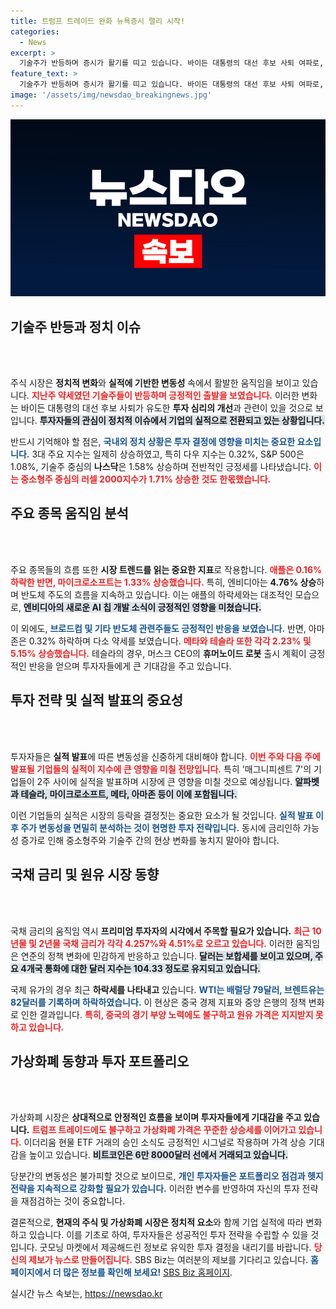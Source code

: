 ```yaml
---
title: 트럼프 트레이드 완화 뉴욕증시 랠리 시작!
categories:
  - News
excerpt: >
  기술주가 반등하며 증시가 활기를 띠고 있습니다. 바이든 대통령의 대선 후보 사퇴 여파로, 시장의 주목은 정치에서 실적으로 이동할 전망입니다. 주요 기업 실적 발표가 임박한 가운데, 이번 주 경제 흐름이 어떻게 바뀔지 주목하세요!
feature_text: >
  기술주가 반등하며 증시가 활기를 띠고 있습니다. 바이든 대통령의 대선 후보 사퇴 여파로, 시장의 주목은 정치에서 실적으로 이동할 전망입니다. 주요 기업 실적 발표가 임박한 가운데, 이번 주 경제 흐름이 어떻게 바뀔지 주목하세요!
image: '/assets/img/newsdao_breakingnews.jpg'
---
```


<p><img src="/assets/img/newsdao_breakingnews.jpg" alt="koreaapp 속보" /></p>

<p><h2 data-ke-size="size26">기술주 반등과 정치 이슈</h2><p data-ke-size="size16">&nbsp;</p><br />
주식 시장은 <strong>정치적 변화</strong>와 <strong>실적에 기반한 변동성</strong> 속에서 활발한 움직임을 보이고 있습니다. <b><span style="color: #ee2323;">지난주 약세였던 기술주들이 반등하며 긍정적인 출발을 보였습니다.</span></b> 이러한 변화는 바이든 대통령의 대선 후보 사퇴가 유도한 <strong>투자 심리의 개선</strong>과 관련이 있을 것으로 보입니다. <b><span style="background-color: #21538527;">투자자들의 관심이 정치적 이슈에서 기업의 실적으로 전환되고 있는 상황입니다.</span></b> </p>

<p>반드시 기억해야 할 점은, <b><span style="color: #1a5490;">국내외 정치 상황은 투자 결정에 영향을 미치는 중요한 요소입니다.</span></b> 3대 주요 지수는 일제히 상승하였고, 특히 다우 지수는 0.32%, S&amp;P 500은 1.08%, 기술주 중심의 <strong>나스닥</strong>은 1.58% 상승하며 전반적인 긍정세를 나타냈습니다. <b><span style="color: #ee2323;">이는 중소형주 중심의 러셀 2000지수가 1.71% 상승한 것도 한몫했습니다.</span></b></p>

<p><h2 data-ke-size="size26">주요 종목 움직임 분석</h2><p data-ke-size="size16">&nbsp;</p><br />
주요 종목들의 흐름 또한 <strong>시장 트렌드를 읽는 중요한 지표</strong>로 작용합니다. <b><span style="color: #ee2323;">애플은 0.16% 하락한 반면, 마이크로소프트는 1.33% 상승했습니다.</span></b> 특히, 엔비디아는 <strong>4.76% 상승</strong>하며 반도체 주도의 흐름을 지속하고 있습니다. 이는 애플의 하락세와는 대조적인 모습으로, <b><span style="background-color: #21538527;">엔비디아의 새로운 AI 칩 개발 소식이 긍정적인 영향을 미쳤습니다.</span></b></p>

<p>이 외에도, <b><span style="color: #1a5490;">브로드컴 및 기타 반도체 관련주들도 긍정적인 반응을 보였습니다.</span></b> 반면, 아마존은 0.32% 하락하며 다소 약세를 보였습니다. <b><span style="color: #ee2323;">메타와 테슬라 또한 각각 2.23% 및 5.15% 상승했습니다.</span></b> 테슬라의 경우, 머스크 CEO의 <strong>휴머노이드 로봇</strong> 출시 계획이 긍정적인 반응을 얻으며 투자자들에게 큰 기대감을 주고 있습니다.</p>

<p><h2 data-ke-size="size26">투자 전략 및 실적 발표의 중요성</h2><p data-ke-size="size16">&nbsp;</p><br />
투자자들은 <strong>실적 발표</strong>에 따른 변동성을 신중하게 대비해야 합니다. <b><span style="color: #ee2323;">이번 주와 다음 주에 발표될 기업들의 실적이 지수에 큰 영향을 미칠 전망입니다.</span></b> 특히 '매그니피센트 7'의 기업들이 2주 사이에 실적을 발표하며 시장에 큰 영향을 미칠 것으로 예상됩니다. <b><span style="background-color: #21538527;">알파벳과 테슬라, 마이크로소프트, 메타, 아마존 등이 이에 포함됩니다.</span></b> </p>

<p>이런 기업들의 실적은 시장의 등락을 결정짓는 중요한 요소가 될 것입니다. <b><span style="color: #1a5490;">실적 발표 이후 주가 변동성을 면밀히 분석하는 것이 현명한 투자 전략입니다.</span></b> 동시에 금리인하 가능성 증가로 인해 중소형주와 기술주 간의 현상 변화를 놓치지 말아야 합니다.</p>

<p><h2 data-ke-size="size26">국채 금리 및 원유 시장 동향</h2><p data-ke-size="size16">&nbsp;</p><br />
국채 금리의 움직임 역시 <strong>프리미엄 투자자의 시각에서 주목할 필요가 있습니다.</strong> <b><span style="color: #ee2323;">최근 10년물 및 2년물 국채 금리가 각각 4.257%와 4.51%로 오르고 있습니다.</span></b> 이러한 움직임은 연준의 정책 변화에 민감하게 반응하고 있습니다. <b><span style="background-color: #21538527;">달러는 보합세를 보이고 있으며, 주요 4개국 통화에 대한 달러 지수는 104.33 정도로 유지되고 있습니다.</span></b></p>

<p>국제 유가의 경우 최근 <strong>하락세를 나타내고</strong> 있습니다. <b><span style="color: #1a5490;">WTI는 배럴당 79달러, 브렌트유는 82달러를 기록하며 하락하였습니다.</span></b> 이 현상은 중국 경제 지표와 중앙 은행의 정책 변화로 인한 결과입니다. <b><span style="color: #ee2323;">특히, 중국의 경기 부양 노력에도 불구하고 원유 가격은 지지받지 못하고 있습니다.</span></b></p>

<p><h2 data-ke-size="size26">가상화폐 동향과 투자 포트폴리오</h2><p data-ke-size="size16">&nbsp;</p><br />
가상화폐 시장은 <strong>상대적으로 안정적인 흐름을 보이며 투자자들에게 기대감을 주고 있습니다.</strong> <b><span style="color: #ee2323;">트럼프 트레이드에도 불구하고 가상화폐 가격은 꾸준한 상승세를 이어가고 있습니다.</span></b> 이더리움 현물 ETF 거래의 승인 소식도 긍정적인 시그널로 작용하며 가격 상승 기대감을 높이고 있습니다. <b><span style="background-color: #21538527;">비트코인은 6만 8000달러 선에서 거래되고 있습니다.</span></b></p>

<p>당분간의 변동성은 불가피할 것으로 보이므로, <b><span style="color: #1a5490;">개인 투자자들은 포트폴리오 점검과 헷지 전략을 지속적으로 강화할 필요가 있습니다.</span></b> 이러한 변수를 반영하여 자신의 투자 전략을 재점검하는 것이 중요합니다.</p>

<p>결론적으로, <strong>현재의 주식 및 가상화폐 시장은 정치적 요소</strong>와 함께 기업 실적에 따라 변화하고 있습니다. 이를 기초로 하여, 투자자들은 성공적인 투자 전략을 수립할 수 있을 것입니다. 굿모닝 마켓에서 제공해드린 정보로 유익한 투자 결정을 내리기를 바랍니다. <b><span style="color: #ee2323;">당신의 제보가 뉴스로 만들어집니다.</span></b> SBS Biz는 여러분의 제보를 기다리고 있습니다. <b><span style="color: #1a5490;">홈페이지에서 더 많은 정보를 확인해 보세요!</span></b> <a href="https://url.kr/9pghjn">SBS Biz 홈페이지</a>.</p>
실시간 뉴스 속보는, <a href="https://newsdao.kr" rel="dofollow">https://newsdao.kr</a>


